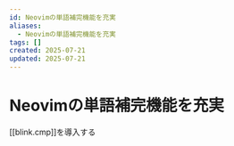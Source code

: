 ```yaml
---
id: Neovimの単語補完機能を充実
aliases:
  - Neovimの単語補完機能を充実
tags: []
created: 2025-07-21
updated: 2025-07-21
---
```



# Neovimの単語補完機能を充実

[[blink.cmp]]を導入する
